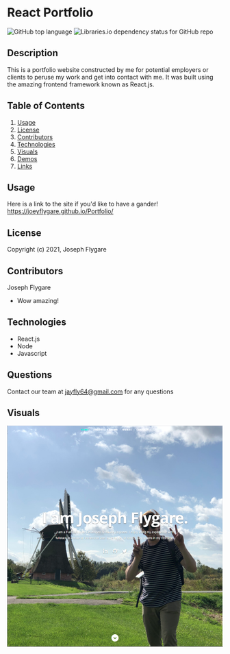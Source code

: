 
# React Portfolio


![GitHub top language](https://img.shields.io/github/languages/top/kbnewlon/project3) ![Libraries.io dependency status for GitHub repo](https://img.shields.io/badge/license-MIT_License-yellowgreen)


## Description
This is a portfolio website constructed by me for potential employers or clients to peruse my work and get into contact with me. It was built using the amazing frontend framework known as React.js.


## **Table of Contents**

1. [Usage](#usage)
2. [License](#license)
3. [Contributors](#contributors)
4. [Technologies](#technologies)
5. [Visuals](#visuals)
6. [Demos](#demos)
7. [Links](#links)


## **Usage**
Here is a link to the site if you'd like to have a gander! https://joeyflygare.github.io/Portfolio/


## **License**
Copyright (c) 2021, Joseph Flygare


## **Contributors**
Joseph Flygare
* Wow amazing!


## **Technologies**
* React.js
* Node
* Javascript


## **Questions**
Contact our team at jayfly64@gmail.com for any questions 

## **Visuals**
![screenshot](public/images/portfolio/screenshot.png)
